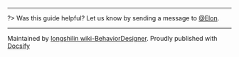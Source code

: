 
---

?> Was this guide helpful? Let us know by sending a message to [@Elon](https://twitter.com/yilong0722).

---

Maintained by [longshilin wiki-BehaviorDesigner](https://github.com/longshilin/wiki-BehaviorDesigner/). Proudly published with [Docsify](https://docsify.js.io)